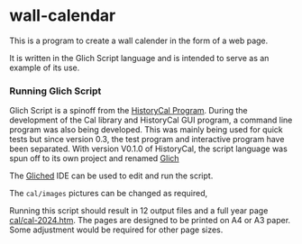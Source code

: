 # wall-calendar

This is a program to create a wall calender in the form of a web page.

It is written in the Glich Script language
and is intended to serve as an example of its use.

### Running Glich Script

Glich Script is a spinoff from the [HistoryCal Program](https://github.com/nickmat/HistoryCal).
During the development of the Cal library and HistoryCal GUI program,
a command line program was also being developed.
This was mainly being used for quick tests but since version 0.3,
the test program and interactive program have been separated.
With version V0.1.0 of HistoryCal, the script language was spun off
to its own project and renamed [Glich](https://nickmat.github.io/glich/website/index.htm)

The [Gliched](https://nickmat.github.io/gliched/index.htm) IDE can be used to edit and run the script.

The `cal/images` pictures can be changed as required,

Running this script should result in 12 output files and a full year page [cal/cal-2024.htm](https://nickmat.github.io/wall-calendar/cal/cal-2024.htm). The pages are designed to be printed on A4 or A3 paper. Some adjustment would be required for other page sizes.
